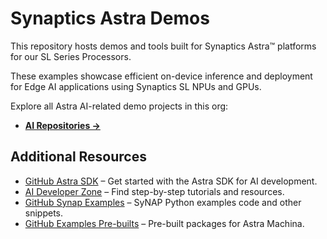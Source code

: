 # Synaptics Astra Demos

This repository hosts demos and tools built for Synaptics Astra™ platforms for our SL Series Processors.

These examples showcase efficient on-device inference and deployment for Edge AI applications using Synaptics SL NPUs and GPUs.

Explore all Astra AI-related demo projects in this org:

- **[AI Repositories →](https://github.com/orgs/synaptics-astra-demos/repositories?q=topic:ai)**

## Additional Resources

- [GitHub Astra SDK](https://github.com/synaptics-astra) – Get started with the Astra SDK for AI development.
- [AI Developer Zone](https://developer.synaptics.com/) – Find step-by-step tutorials and resources.
- [GitHub Synap Examples](https://github.com/synaptics-synap/examples) – SyNAP Python examples code and other snippets.
- [GitHub Examples Pre-builts](https://github.com/synaptics-synap/examples-prebuilts) – Pre-built packages for Astra Machina.

  
